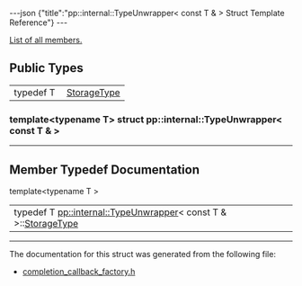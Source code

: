 ---json {"title":"pp::internal::TypeUnwrapper&lt; const T & &gt; Struct Template Reference"} ---

[List of all members.](/docs/native-client/pepper_dev/cpp/structpp_1_1internal_1_1_type_unwrapper_3_01const_01_t_01_6_01_4-members/)

Public Types
------------

<table><tbody><tr class="odd"><td style="text-align: right;">typedef T </td><td><a href="/docs/native-client/pepper_dev/cpp/structpp_1_1internal_1_1_type_unwrapper_3_01const_01_t_01_6_01_4#a355ba0f4966cc7d09de85a5e94cf80bc" class="el">StorageType</a></td></tr></tbody></table>

### template&lt;typename T&gt; struct pp::internal::TypeUnwrapper&lt; const T & &gt;

------------------------------------------------------------------------

Member Typedef Documentation
----------------------------

<span id="a355ba0f4966cc7d09de85a5e94cf80bc" class="anchor" style="margin: 0;"></span>

template&lt;typename T &gt;

<table><tbody><tr class="odd"><td>typedef T <a href="/docs/native-client/pepper_dev/cpp/structpp_1_1internal_1_1_type_unwrapper/" class="el">pp::internal::TypeUnwrapper</a>&lt; const T &amp; &gt;::<a href="/docs/native-client/pepper_dev/cpp/structpp_1_1internal_1_1_type_unwrapper_3_01const_01_t_01_6_01_4#a355ba0f4966cc7d09de85a5e94cf80bc" class="el">StorageType</a></td></tr></tbody></table>

------------------------------------------------------------------------

The documentation for this struct was generated from the following file:

-   <a href="/docs/native-client/pepper_dev/cpp/completion__callback__factory_8h/" class="el">completion_callback_factory.h</a>
